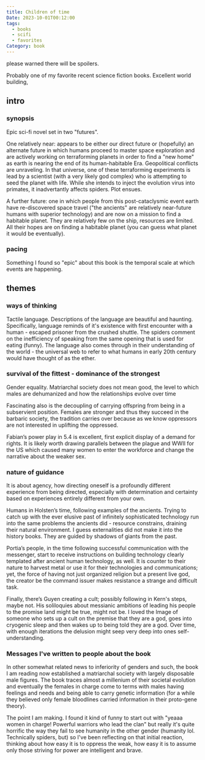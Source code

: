 ```yaml
---
title: Children of time
Date: 2023-10-01T00:12:00
tags:
  - books
  - scifi
  - favorites
Category: book
---
```

please warned there will be spoilers.

Probably one of my favorite recent science fiction books. Excellent world building, 
## intro
### synopsis

Epic sci-fi novel set in two "futures". 

One relatively near: appears to be either our direct future or (hopefully) an alternate future in which humans proceed to master space exploration and are actively working on terraforming planets in order to find a "new home" as earth is nearing the end of its human-habitable Era. Geopolitical conflicts are unraveling. In that universe, one of these terraforming experiments is lead by a scientist (with a very likely god complex) who is attempting to seed the planet with life. While she intends to inject the evolution virus into primates, it inadvertantly affects spiders. Plot ensues.

A further future: one in which people from this post-cataclysmic event earth have re-discovered space travel ("the ancients" are relatively near-future humans with superior technology) and are now on a mission to find a habitable planet. They are relatively few on the ship, resources are limited. All their hopes are on finding a habitable planet (you can guess what planet it would be eventually).

### pacing
Something I found so "epic" about this book is the temporal scale at which events are happening. 

## themes 

### ways of thinking
Tactile language. Descriptions of the language are beautiful and haunting. Specifically, language reminds of it's existence with first encounter with a human - escaped prisoner from the crushed shuttle. The spiders comment on the inefficiency of speaking from the same opening that is used for eating (funny). The language also comes through in their understanding of the world - the universal web to refer to what humans in early 20th century would have thought of as the ether. 
### survival of the fittest - dominance of the strongest 

Gender equality. Matriarchal society does not mean good, the level to which males are dehumanized and how the relationships evolve over time 

Fascinating also is the decoupling of carrying offspring from being in a subservient position. Females are stronger and thus they succeed in the barbaric society, the tradition carries over because as we know oppressors are not interested in uplifting the oppressed.

Fabian’s power play in 5.4 is excellent, first explicit display of a demand for rights. It is likely worth drawing parallels between the plague and WWII for the US which caused many women to enter the workforce and change the narrative about the weaker sex.

### nature of guidance 

It is about agency, how directing oneself is a profoundly different experience from being directed, especially with determination and certainty based on experiences entirely different from your own.

Humans in Holsten’s time, following examples of the ancients. Trying to catch up with the ever elusive past of infinitely sophisticated technology run into the same problems the ancients did - resource constrains, draining their natural environment. I guess externalities did not make it into the history books. They are guided by shadows of giants from the past.

Portia’s people, in the time following successful communication with the messenger, start to receive instructions on building technology clearly templated after ancient human technology, as well. It is counter to their nature to harvest metal or use it for their technologies and communications; yet, the force of having not just organized religion but a present live god, the creator be the command issuer makes resistance a strange and difficult task.

Finally, there’s Guyen creating a cult; possibly following in Kern's steps, maybe not. His soliloquies about messianic ambitions of leading his people to the promise land might be true, might not be. I loved the Image of someone who sets up a cult on the premise that they are a god, goes into cryogenic sleep and then wakes up to being told they are a god. Over time, with enough iterations the delusion might seep very deep into ones self-understanding. 

### Messages I've written to people about the book
In other somewhat related news to inferiority of genders and such, the book I am reading now established a matriarchal society with largely disposable male figures. The book traces almost a millenium of their societal evolution and eventually the females in charge come to terms with males having feelings and needs and being able to carry genetic information (for a while they believed only female bloodlines carried information in their proto-gene theory). 

The point I am making. I found it kind of funny to start out with "yeaaa women in charge! Powerful warriors who lead the clan" but really it's quite horrific the way they fail to see humanity in the other gender (humanity lol. Technically spiders, but) so I've been reflecting on that initial reaction, thinking about how easy it is to oppress the weak, how easy it is to assume only those striving for power are intelligent and brave. 